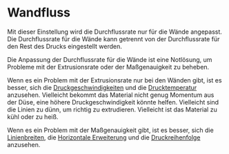 Wandfluss
====
Mit dieser Einstellung wird die Durchflussrate nur für die Wände angepasst. Die Durchflussrate für die Wände kann getrennt von der Durchflussrate für den Rest des Drucks eingestellt werden.

Die Anpassung der Durchflussrate für die Wände ist eine Notlösung, um Probleme mit der Extrusionsrate oder der Maßgenauigkeit zu beheben.

Wenn es ein Problem mit der Extrusionsrate nur bei den Wänden gibt, ist es besser, sich die [Druckgeschwindigkeiten](../speed/speed_wall_0.md) und die [Drucktemperatur](material_print_temperature.md) anzusehen. Vielleicht bekommt das Material nicht genug Momentum aus der Düse, eine höhere Druckgeschwindigkeit könnte helfen. Vielleicht sind die Linien zu dünn, um richtig zu extrudieren. Vielleicht ist das Material zu kühl oder zu heiß.

Wenn es ein Problem mit der Maßgenauigkeit gibt, ist es besser, sich die [Linienbreiten](../resolution/wall_line_width.md), die [Horizontale Erweiterung](../shell/xy_offset.md) und die [Druckreihenfolge](../shell/outer_inset_first.md) anzusehen.
